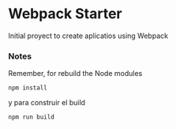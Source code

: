 # Webpack Starter

Initial proyect to create aplicatios using Webpack

### Notes

Remember, for rebuild the Node modules

```
npm install
```

y para construir el build
```
npm run build
```